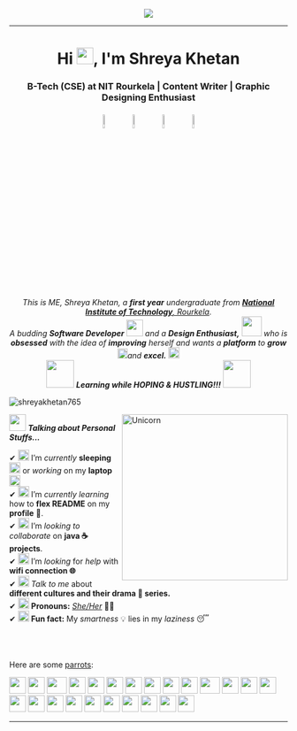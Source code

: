 <p align="center">
  <img src="https://www.linkpicture.com/q/shreya-github_1.jpeg" type="image"></a>
</p>
<hr>
<h1 align="center">Hi <img src="https://s6.gifyu.com/images/Hi.gif" width="30px">, I'm Shreya Khetan </h1>
<h3 align="center"> B-Tech (CSE) at NIT Rourkela | Content Writer | Graphic Designing Enthusiast</h3>
<p align="center"> 
<a href="https://www.linkedin.com/in/shreya-khetan-9b6255a8"><img alt="linkedin" width="8%" style="padding:5px" src="https://img.icons8.com/nolan/512/linkedin.png"/></a> 
<a href="https://www.facebook.com/shreya.khetan.3"><img alt="facebook" width="8%" style="padding:5px" src="https://img.icons8.com/nolan/512/facebook.png"/></a> 
<a href="https://www.instagram.com/khetan.shreya/"><img alt="instagram" width="8%" style="padding:5px" src="https://img.icons8.com/nolan/512/instagram-new.png"/></a> 
<a href="mailto: khetanshreya1@gmail.com"><img alt="gmail" width="8%" style="padding:5px" src="https://img.icons8.com/nolan/512/gmail.png"/></a>

 </p>

<p align="center">
  <em>
    This is ME, Shreya Khetan, a <b>first year</b> undergraduate from <a href="https://www.nitrkl.ac.in/"> <b>National Institute of Technology</b>, Rourkela</a>. <br>
    A budding <b>Software Developer</b> <img src="https://s6.gifyu.com/images/Developer.gif" width="30px"> and a <b>Design    Enthusiast,</b>&nbsp;<img src="https://s6.gifyu.com/images/Designer.gif" width="36px">  who is <b>obsessed</b>
    with the idea of <b>improving</b> herself and wants a <b>platform</b> to
    <b>grow</b> <img src="https://s6.gifyu.com/images/Rocket20b4e32a01371779.gif" width="18px">and
    <b>excel.</b> <img src="https://s6.gifyu.com/images/Medal.gif" width="20px">
  </em>  

  <br>
  <img src="https://media.giphy.com/media/VgCDAzcKvsR6OM0uWg/giphy.gif" width="50" /> <b><i>Learning while HOPING & HUSTLING!!!</i></b> <img src="https://media.giphy.com/media/7j2hfyeVcDtf2/giphy.gif" width="50" />
</p>

<p align="left"> <img src="https://komarev.com/ghpvc/?username=shreyakhetan765&label=Profile%20views&color=0e75b6&style=flat" alt="shreyakhetan765" /> </p>
<img align="right" width=300px alt="Unicorn" src="https://media.giphy.com/media/3ohs4BSacFKI7A717y/giphy.gif" />

<img src="https://media.giphy.com/media/ObNTw8Uzwy6KQ/giphy.gif" width="30px">&nbsp;***Talking about Personal Stuffs...***


✔ <img alt="GIF" src="https://emojis.slackmojis.com/emojis/images/1600706728/10521/meow_code.gif?1600706728" width="20vw" /> I’m *currently* **sleeping** <img alt = "GIF" src= "https://emojis.slackmojis.com/emojis/images/1623631214/44901/zzz_computer.gif?1623631214" width ="20vw" /> or *working* on my **laptop** <img alt = "GIF" src= "https://emojis.slackmojis.com/emojis/images/1586280906/8541/computercat.gif?1586280906" width ="20vw" /> <br>
✔ <img alt="GIF" src="https://s6.gifyu.com/images/gandalf_parrot.gif" width="20vw" /> I’m *currently learning* how to **flex README** on my **profile** 💪. <br>
✔ <img alt="GIF" src="https://s6.gifyu.com/images/headbang.gif" width="20vw" /> I’m *looking to collaborate* on **java ☕  projects**. <br>
✔ <img alt="GIF" src="https://s6.gifyu.com/images/hmmc97434a5d69cc7b3.gif" width="20vw" /> I’m *looking* for *help* with **wifi connection 🌐** <br>
✔ <img alt="GIF" src="https://emojis.slackmojis.com/emojis/images/1568064900/6383/meow-popcorn.gif?1568064900" width="20vw" /> *Talk to me* about **different cultures and their drama 🤩  series.** <br>
✔ <img alt="GIF" src="https://s6.gifyu.com/images/powerup5aa34e5e91996d38.gif" width="20vw" /> **Pronouns:** [*She/Her*](https://pronoun.is/she)  🙋‍♀️ <br>
✔ <img alt="GIF" src="https://s6.gifyu.com/images/coin.gif" width="20vw" /> **Fun fact:** My *smartness* 💡 lies in my *laziness* 😴 <br><br><br><br>




Here are some  [parrots](https://cultofthepartyparrot.com):

<div>
    <img src="https://cultofthepartyparrot.com/parrots/hd/githubparrot.gif" width="30" height="30"/>
    <img src="https://cultofthepartyparrot.com/flags/hd/indiaparrot.gif" width="30" height="30"/>
    <img src="https://cultofthepartyparrot.com/parrots/asyncparrot.gif" width="36" height="30"/>
    <img src="https://cultofthepartyparrot.com/parrots/exceptionallyfastparrot.gif" width="30" height="30"/>
    <img src="https://cultofthepartyparrot.com/parrots/hd/60fpsparrot.gif" width="30" height="30"/>
    <img src="https://cultofthepartyparrot.com/parrots/hd/jumpingparrot.gif" width="30" height="30"/>
    <img src="https://cultofthepartyparrot.com/parrots/hd/opensourceparrot.gif" width="30" height="30"/>
    <img src="https://cultofthepartyparrot.com/parrots/hd/dealwithitnowparrot.gif" width="30" height="30"/>
    <img src="https://cultofthepartyparrot.com/parrots/hd/hypnoparrotlight.gif" width="30" height="30"/>
    <img src="https://cultofthepartyparrot.com/parrots/databaseparrot.gif" width="30" height="30"/>
    <img src="https://cultofthepartyparrot.com/parrots/fixparrot.gif" width="36" height="30"/>
    <img src="https://cultofthepartyparrot.com/parrots/hd/laptop_parrot.gif" width="30" height="30"/>
    <img src="https://cultofthepartyparrot.com/parrots/hd/spinningparrot.gif" width="30" height="30"/>
    <img src="https://cultofthepartyparrot.com/parrots/hd/levitationparrot.gif" width="30" height="30"/>
    <img src="https://cultofthepartyparrot.com/parrots/hd/meldparrot.gif" width="30" height="30"/>
    <img src="https://cultofthepartyparrot.com/parrots/slomoparrot.gif" width="30" height="30"/>
    <img src="https://cultofthepartyparrot.com/parrots/hd/moonwalkingparrot.gif" width="30" height="30"/>
    <img src="https://cultofthepartyparrot.com/parrots/hd/stableparrot.gif" width="30" height="30"/>
    <img src="https://cultofthepartyparrot.com/parrots/hd/scienceparrot.gif" width="30" height="30"/>
    <img src="https://cultofthepartyparrot.com/parrots/hd/pirateparrot.gif" width="30" height="30"/>
    <img src="https://cultofthepartyparrot.com/parrots/hd/footballparrot.gif" width="30" height="30"/>
    <img src="https://cultofthepartyparrot.com/parrots/hd/illuminatiparrot.gif" width="30" height="30"/>
    <img src="https://cultofthepartyparrot.com/parrots/hd/hypnoparrotdark.gif" width="30" height="30"/>
    <img src="https://cultofthepartyparrot.com/parrots/hd/mustacheparrot.gif" width="30" height="30"/>

</div>

<hr>

